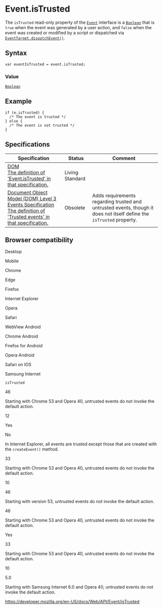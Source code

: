# Event.isTrusted

The `isTrusted` read-only property of the [`Event`](../event) interface is a [`Boolean`](https://developer.mozilla.org/en-US/docs/Web/JavaScript/Reference/Global_Objects/Boolean) that is `true` when the event was generated by a user action, and `false` when the event was created or modified by a script or dispatched via [`EventTarget.dispatchEvent()`](../eventtarget/dispatchevent).

## Syntax

    var eventIsTrusted = event.isTrusted;

### Value

[`Boolean`](https://developer.mozilla.org/en-US/docs/Web/JavaScript/Reference/Global_Objects/Boolean)

## Example

    if (e.isTrusted) {
      /* The event is trusted */
    } else {
      /* The event is not trusted */
    }

## Specifications

<table><thead><tr class="header"><th>Specification</th><th>Status</th><th>Comment</th></tr></thead><tbody><tr class="odd"><td><a href="https://dom.spec.whatwg.org/#dom-event-istrusted">DOM<br />
<span class="small">The definition of 'Event.isTrusted' in that specification.</span></a></td><td><span class="spec-living">Living Standard</span></td><td></td></tr><tr class="even"><td><a href="https://www.w3.org/TR/2014/WD-DOM-Level-3-Events-20140925/#trusted-events">Document Object Model (DOM) Level 3 Events Specification<br />
<span class="small">The definition of 'Trusted events' in that specification.</span></a></td><td><span class="spec-obsolete">Obsolete</span></td><td>Adds requirements regarding trusted and untrusted events, though it does not itself define the <code>isTrusted</code> property.</td></tr></tbody></table>

## Browser compatibility

Desktop

Mobile

Chrome

Edge

Firefox

Internet Explorer

Opera

Safari

WebView Android

Chrome Android

Firefox for Android

Opera Android

Safari on IOS

Samsung Internet

`isTrusted`

46

Starting with Chrome 53 and Opera 40, untrusted events do not invoke the default action.

12

Yes

No

In Internet Explorer, all events are trusted except those that are created with the `createEvent()` method.

33

Starting with Chrome 53 and Opera 40, untrusted events do not invoke the default action.

10

46

Starting with version 53, untrusted events do not invoke the default action.

46

Starting with Chrome 53 and Opera 40, untrusted events do not invoke the default action.

Yes

33

Starting with Chrome 53 and Opera 40, untrusted events do not invoke the default action.

10

5.0

Starting with Samsung Internet 6.0 and Opera 40, untrusted events do not invoke the default action.

<a href="https://developer.mozilla.org/en-US/docs/Web/API/Event/isTrusted" class="_attribution-link">https://developer.mozilla.org/en-US/docs/Web/API/Event/isTrusted</a>
